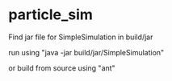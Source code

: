 # particle_sim
Find jar file for SimpleSimulation in build/jar

run using "java -jar build/jar/SimpleSimulation"

or build from source using "ant"
